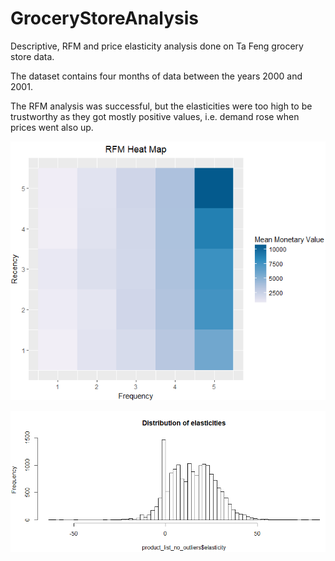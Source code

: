# GroceryStoreAnalysis
Descriptive, RFM and price elasticity analysis done on Ta Feng grocery store data.

The dataset contains four months of data between the years 2000 and 2001.

The RFM analysis was successful, but the elasticities were too high to be trustworthy as they got mostly positive values,
i.e. demand rose when prices went also up.

![RFM heatmap](https://github.com/KaroRonty/GroceryStoreAnalysis/blob/master/rfm_heatmap.PNG)


![Elasticities](https://github.com/KaroRonty/GroceryStoreAnalysis/blob/master/elasticities.PNG)
